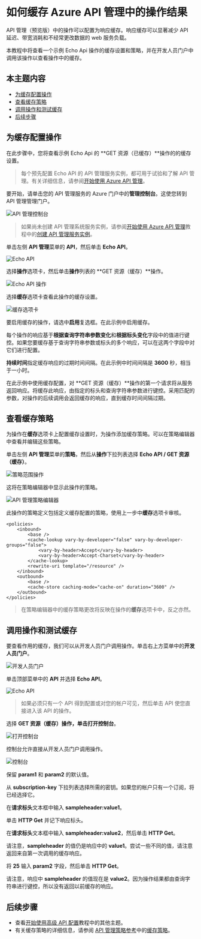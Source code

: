 <properties pageTitle="如何缓存 Azure API 管理中的操作结果" metaKeywords="" description="了解如何改善滞后时间、带宽消耗和 API 管理服务调用的 web 服务负载。" metaCanonical="" services="" documentationCenter="API Management" title="如何缓存 Azure API 管理中的操作结果" authors="sdanie" solutions="" manager="" editor="" />
<tags ms.service=""
    ms.date="03/10/2015"
    wacn.date=""
    />

# 如何缓存 Azure API 管理中的操作结果

API 管理（预览版）中的操作可以配置为响应缓存。响应缓存可以显著减少 API 延迟、带宽消耗和不经常更改数据的 web 服务负载。

本教程中将查看一个示例 Echo Api 操作的缓存设置和策略，并在开发人员门户中调用该操作以查看操作中的缓存。

## 本主题内容

-   [为缓存配置操作][为缓存配置操作]
-   [查看缓存策略][查看缓存策略]
-   [调用操作和测试缓存][调用操作和测试缓存]
-   [后续步骤][后续步骤]

## <a name="configure-caching"> </a>为缓存配置操作

在此步骤中，您将查看示例 Echo Api 的 **GET 资源（已缓存）**操作的的缓存设置。

> 每个预先配置 Echo API 的 API 管理服务实例，都可用于试验和了解 API 管理。有关详细信息，请参阅[开始使用 Azure API 管理][开始使用 Azure API 管理]。

要开始，请单击您的 API 管理服务的 Azure 门户中的**管理控制台**。这使您转到 API 管理管理门户。

![API 管理控制台][API 管理控制台]

> 如果尚未创建 API 管理系统服务实例，请参阅[开始使用 Azure API 管理][开始使用 Azure API 管理]教程中的[创建 API 管理服务实例][创建 API 管理服务实例]。

单击左侧 **API 管理**菜单的 **API**，然后单击 **Echo API**。

![Echo API][Echo API]

选择**操作**选项卡，然后单击**操作**列表的 **GET 资源（缓存）**操作。

![Echo API 操作][Echo API 操作]

选择**缓存**选项卡查看此操作的缓存设置。

![缓存选项卡][缓存选项卡]

要启用缓存的操作，请选中**启用**复选框。在此示例中启用缓存。

每个操作的响应基于**根据查询字符串参数变化**和**根据标头变化**字段中的值进行键控。如果您要缓存基于查询字符串参数或标头的多个响应，可以在这两个字段中对它们进行配置。

**持续时间**指定缓存响应的过期时间间隔。在此示例中时间间隔是 **3600** 秒，相当于一小时。

在此示例中使用缓存配置，对 **GET 资源（缓存）**操作的第一个请求将从服务返回响应。将缓存此响应，由指定的标头和查询字符串参数进行键控。采用匹配的参数，对操作的后续调用会返回缓存的响应，直到缓存时间间隔过期。

## <a name="caching-policies"> </a>查看缓存策略

为操作在**缓存**选项卡上配置缓存设置时，为操作添加缓存策略。可以在策略编辑器中查看并编辑这些策略。

单击左侧 **API 管理**菜单的**策略**，然后从**操作**下拉列表选择 **Echo API / GET 资源（缓存）**。

![策略范围操作][策略范围操作]

这将在策略编辑器中显示此操作的策略。

![API 管理策略编辑器][API 管理策略编辑器]

此操作的策略定义包括定义缓存配置的策略，使用上一步中**缓存**选项卡审核。

    <policies>
        <inbound>
            <base />
            <cache-lookup vary-by-developer="false" vary-by-developer-groups="false">
                <vary-by-header>Accept</vary-by-header>
                <vary-by-header>Accept-Charset</vary-by-header>
            </cache-lookup>
            <rewrite-uri template="/resource" />
        </inbound>
        <outbound>
            <base />
            <cache-store caching-mode="cache-on" duration="3600" />
        </outbound>
    </policies>

> 在策略编辑器中的缓存策略更改将反映在操作的**缓存**选项卡中，反之亦然。

## <a name="test-operation"> </a>调用操作和测试缓存

要查看作用的缓存，我们可以从开发人员门户调用操作。单击右上方菜单中的**开发人员门户**。

![开发人员门户][开发人员门户]

单击顶部菜单中的 **API** 并选择 **Echo API**。

![Echo API][1]

> 如果必须只有一个 API 得到配置或对您的帐户可见，然后单击 API 使您直接进入该 API 的操作。

选择 **GET 资源（缓存）**操作，单击**打开控制台**。

![打开控制台][打开控制台]

控制台允许直接从开发人员门户调用操作。

![控制台][控制台]

保留 **param1** 和 **param2** 的默认值。

从 **subscription-key** 下拉列表选择所需的密钥。如果您的帐户只有一个订阅，将已经选择它。

在**请求标头**文本框中输入 **sampleheader:value1**。

单击 **HTTP Get** 并记下响应标头。

在**请求标头**文本框中输入 **sampleheader:value2**，然后单击 **HTTP Get**。

请注意，**sampleheader** 的值仍是响应中的 **value1**。尝试一些不同的值，请注意返回来自第一次调用的缓存响应。

将 **25** 输入 **param2** 字段，然后单击 **HTTP Get**。

请注意，响应中 **sampleheader** 的值现在是 **value2**。因为操作结果都由查询字符串进行键控，所以没有返回以前缓存的响应。

## <a name="next-steps"> </a>后续步骤

-   查看[开始使用高级 API 配置][开始使用高级 API 配置]教程中的其他主题。
-   有关缓存策略的详细信息，请参阅 [API 管理策略参考][API 管理策略参考]中的[缓存策略][缓存策略]。

  [为缓存配置操作]: #configure-caching
  [查看缓存策略]: #caching-policies
  [调用操作和测试缓存]: #test-operation
  [后续步骤]: #next-steps
  [开始使用 Azure API 管理]: ../api-management-get-started
  [API 管理控制台]: ./media/api-management-howto-cache/api-management-management-console.png
  [创建 API 管理服务实例]: ../api-management-get-started/#create-service-instance
  [Echo API]: ./media/api-management-howto-cache/api-management-echo-api.png
  [Echo API 操作]: ./media/api-management-howto-cache/api-management-echo-api-operations.png
  [缓存选项卡]: ./media/api-management-howto-cache/api-management-caching-tab.png
  [策略范围操作]: ./media/api-management-howto-cache/api-management-operation-dropdown.png
  [API 管理策略编辑器]: ./media/api-management-howto-cache/api-management-policy-editor.png
  [开发人员门户]: ./media/api-management-howto-cache/api-management-developer-portal-menu.png
  [1]: ./media/api-management-howto-cache/api-management-apis-echo-api.png
  [打开控制台]: ./media/api-management-howto-cache/api-management-open-console.png
  [控制台]: ./media/api-management-howto-cache/api-management-console.png
  [开始使用高级 API 配置]: ../api-management-get-started-advanced
  [API 管理策略参考]: ../api-management-policy-reference
  [缓存策略]: ../api-management-policy-reference/#caching-policies
